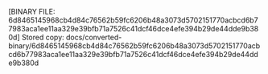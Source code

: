 [BINARY FILE: 6d8465145968cb4d84c76562b59fc6206b48a3073d5702151770acbcd6b77983aca1ee11aa329e39bfb71a7526c41dcf46dce4efe394b29de44dde9b380d]
Stored copy: docs/converted-binary/6d8465145968cb4d84c76562b59fc6206b48a3073d5702151770acbcd6b77983aca1ee11aa329e39bfb71a7526c41dcf46dce4efe394b29de44dde9b380d
